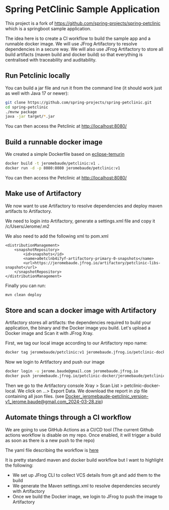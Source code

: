 # Spring PetClinic Sample Application

This project is a fork of https://github.com/spring-projects/spring-petclinic which is a springboot sample application.

The idea here is to create a CI workflow to build the sample app and a runnable docker image. We will use JFrog Artifactory to resolve dependencies in a secure way. We will also use JFrog Artifactory to store all build artifacts (maven build and docker build) so that everything is centralised with traceability and auditability.


## Run Petclinic locally

You can build a jar file and run it from the command line (it should work just as well with Java 17 or newer):

```bash
git clone https://github.com/spring-projects/spring-petclinic.git
cd spring-petclinic
./mvnw package
java -jar target/*.jar
```

You can then access the Petclinic at <http://localhost:8080/>

## Build a runnable docker image

We created a simple Dockerfile based on [eclipse-temurin](https://hub.docker.com/_/eclipse-temurin)

```bash
docker build -t jeromebaude/petclinic:v1 .
docker run -d -p 8080:8080 jeromebaude/petclinic:v1
```

You can then access the Petclinic at <http://localhost:8080/>

## Make use of Artifactory

We now want to use Artifactory to resolve dependencies and deploy maven artifacts to Artifactory.

We need to login into Artifactory, generate a settings.xml file and copy it /c/Users/Jerome/.m2

We also need to add the following xml to pom.xml

```
<distributionManagement>
    <snapshotRepository>
        <id>snapshots</id>
        <name>a0etclnb4i7yf-artifactory-primary-0-snapshots</name>
        <url>https://jeromebaude.jfrog.io/artifactory/petclinic-libs-snapshot</url>
    </snapshotRepository>
</distributionManagement>
```

Finally you can run:
```bash
mvn clean deploy
```

## Store and scan a docker image with Artifactory

Artifactory stores all artifacts: the dependencies required to build your application, the binary and the Docker image you build.
Let's upload a Docker image and Scan it with JFrog Xray. 

First, we tag our local image according to our Artifactory repo name:
```bash
docker tag jeromebaude/petclinic:v1 jeromebaude.jfrog.io/petclinic-docker/jeromebaude/petclinic:v1
```

Now we login to Artifactory and push our image

```bash
docker login -u jerome.baude@gmail.com jeromebaude.jfrog.io
docker push jeromebaude.jfrog.io/petclinic-docker/jeromebaude/petclinic:v1
```

Then we go to the Artifactory console Xray > Scan List > petclinic-docker-local. We click on ...> Export Data. We download the report in zip file containing all json files. (see Docker_jeromebaude-petclinic_version-v1_jerome.baude@gmail.com_2024-03-28.zip)

## Automate things through a CI workflow

We are going to use GitHub Actions as a CI/CD tool
(The current Github actions workflow is disable on my repo. Once enabled, it will trigger a build as soon as there is a new push to the repo)

The yaml file describing the workflow is [here](https://github.com/jeromebaude/jfrog-petclinic/blob/main/.github/workflows/maven-build.yml)

It is pretty standard maven and docker build workflow but I want to highlight the following:
- We set up JFrog CLI to collect VCS details from git and add them to the build
- We generate the Maven settings.xml to resolve dependencies securely with Artifactory  
- Once we build the Docker image, we login to JFrog to push the image to Artifactory